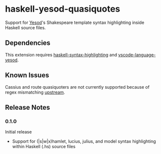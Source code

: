 # haskell-yesod-quasiquotes

Support for [Yesod](https://www.yesodweb.com/)'s Shakespeare template syntax highlighting inside Haskell source files.

## Dependencies

This extension requires
[haskell-syntax-highlighting](https://github.com/JustusAdam/language-haskell)
and
[vscode-language-yesod](https://github.com/e-bigmoon/vscode-language-yesod).

## Known Issues

Cassius and route quasiquoters are not currently supported because of regex mismatching [upstream](https://github.com/e-bigmoon/vscode-language-yesod).

## Release Notes

### 0.1.0

Initial release
  - Support for (|s|w|x)hamlet, lucius, julius, and model syntax highlighting within Haskell (.hs) source files
